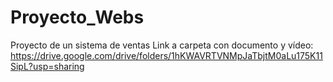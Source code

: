 # Proyecto_Webs
 Proyecto de un sistema de ventas
Link a carpeta con documento y vídeo:
https://drive.google.com/drive/folders/1hKWAVRTVNMpJaTbjtM0aLu175K11SipL?usp=sharing
